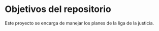 # Objetivos del repositorio

Este proyecto se encarga de manejar los planes de la liga de la justicia.
